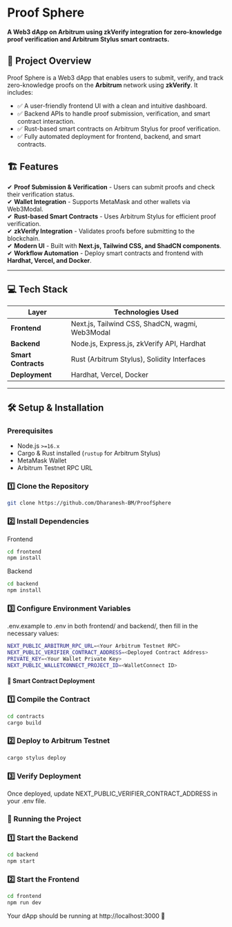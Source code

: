 # Proof Sphere  

**A Web3 dApp on Arbitrum using zkVerify integration for zero-knowledge proof verification and Arbitrum Stylus smart contracts.**  

## 🚀 Project Overview  

Proof Sphere is a Web3 dApp that enables users to submit, verify, and track zero-knowledge proofs on the **Arbitrum** network using **zkVerify**. It includes:  

- ✅ A user-friendly frontend UI with a clean and intuitive dashboard.  
- ✅ Backend APIs to handle proof submission, verification, and smart contract interaction.  
- ✅ Rust-based smart contracts on Arbitrum Stylus for proof verification.  
- ✅ Fully automated deployment for frontend, backend, and smart contracts.  

## 🏗 Features  

✔ **Proof Submission & Verification** - Users can submit proofs and check their verification status.  
✔ **Wallet Integration** - Supports MetaMask and other wallets via Web3Modal.  
✔ **Rust-based Smart Contracts** - Uses Arbitrum Stylus for efficient proof verification.  
✔ **zkVerify Integration** - Validates proofs before submitting to the blockchain.  
✔ **Modern UI** - Built with **Next.js, Tailwind CSS, and ShadCN components**.  
✔ **Workflow Automation** - Deploy smart contracts and frontend with **Hardhat, Vercel, and Docker**.  

---

## 💻 Tech Stack  

| Layer       | Technologies Used |
|------------|------------------|
| **Frontend** | Next.js, Tailwind CSS, ShadCN, wagmi, Web3Modal |
| **Backend**  | Node.js, Express.js, zkVerify API, Hardhat |
| **Smart Contracts** | Rust (Arbitrum Stylus), Solidity Interfaces |
| **Deployment** | Hardhat, Vercel, Docker |

---

## 🛠 Setup & Installation  

### Prerequisites  

- Node.js `>=16.x`  
- Cargo & Rust installed (`rustup` for Arbitrum Stylus)  
- MetaMask Wallet  
- Arbitrum Testnet RPC URL  

### 1️⃣ Clone the Repository  

```sh
git clone https://github.com/Dharanesh-BM/ProofSphere
```
### 2️⃣ Install Dependencies
Frontend
```sh
cd frontend
npm install
```
Backend
```sh
cd backend
npm install
```
### 3️⃣ Configure Environment Variables
.env.example to .env in both frontend/ and backend/, then fill in the necessary values:
```sh
NEXT_PUBLIC_ARBITRUM_RPC_URL=<Your Arbitrum Testnet RPC>
NEXT_PUBLIC_VERIFIER_CONTRACT_ADDRESS=<Deployed Contract Address>
PRIVATE_KEY=<Your Wallet Private Key>
NEXT_PUBLIC_WALLETCONNECT_PROJECT_ID=<WalletConnect ID>
```

#### 🔗 Smart Contract Deployment
### 1️⃣ Compile the Contract
```sh
cd contracts
cargo build
```
### 2️⃣ Deploy to Arbitrum Testnet
```sh
cargo stylus deploy
```
### 3️⃣ Verify Deployment
Once deployed, update NEXT_PUBLIC_VERIFIER_CONTRACT_ADDRESS in your .env file.

### 🚀 Running the Project
### 1️⃣ Start the Backend
```sh
cd backend
npm start
```
### 2️⃣ Start the Frontend
```sh
cd frontend
npm run dev
```
Your dApp should be running at http://localhost:3000 🚀
